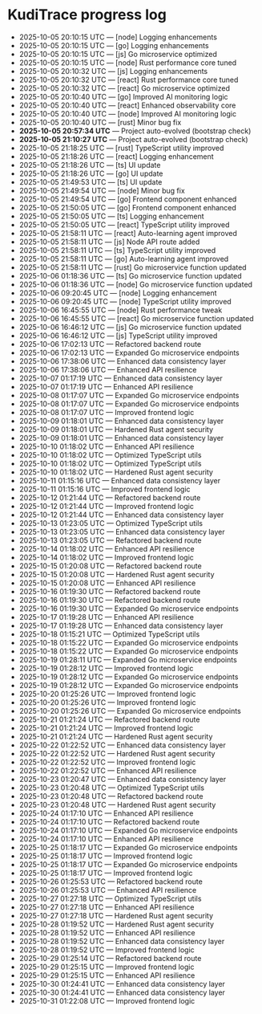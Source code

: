 # KudiTrace progress log
- 2025-10-05 20:10:15 UTC — [node] Logging enhancements
- 2025-10-05 20:10:15 UTC — [go] Logging enhancements
- 2025-10-05 20:10:15 UTC — [js] Go microservice optimized
- 2025-10-05 20:10:15 UTC — [node] Rust performance core tuned
- 2025-10-05 20:10:32 UTC — [js] Logging enhancements
- 2025-10-05 20:10:32 UTC — [react] Rust performance core tuned
- 2025-10-05 20:10:32 UTC — [react] Go microservice optimized
- 2025-10-05 20:10:40 UTC — [go] Improved AI monitoring logic
- 2025-10-05 20:10:40 UTC — [react] Enhanced observability core
- 2025-10-05 20:10:40 UTC — [node] Improved AI monitoring logic
- 2025-10-05 20:10:40 UTC — [rust] Minor bug fix
- **2025-10-05 20:57:34 UTC** — Project auto-evolved (bootstrap check)
- **2025-10-05 21:10:27 UTC** — Project auto-evolved (bootstrap check)
- 2025-10-05 21:18:25 UTC — [rust] TypeScript utility improved
- 2025-10-05 21:18:26 UTC — [react] Logging enhancement
- 2025-10-05 21:18:26 UTC — [ts] UI update
- 2025-10-05 21:18:26 UTC — [go] UI update
- 2025-10-05 21:49:53 UTC — [ts] UI update
- 2025-10-05 21:49:54 UTC — [node] Minor bug fix
- 2025-10-05 21:49:54 UTC — [go] Frontend component enhanced
- 2025-10-05 21:50:05 UTC — [go] Frontend component enhanced
- 2025-10-05 21:50:05 UTC — [ts] Logging enhancement
- 2025-10-05 21:50:05 UTC — [react] TypeScript utility improved
- 2025-10-05 21:58:11 UTC — [react] Auto-learning agent improved
- 2025-10-05 21:58:11 UTC — [js] Node API route added
- 2025-10-05 21:58:11 UTC — [ts] TypeScript utility improved
- 2025-10-05 21:58:11 UTC — [go] Auto-learning agent improved
- 2025-10-05 21:58:11 UTC — [rust] Go microservice function updated
- 2025-10-06 01:18:36 UTC — [ts] Go microservice function updated
- 2025-10-06 01:18:36 UTC — [node] Go microservice function updated
- 2025-10-06 09:20:45 UTC — [node] Logging enhancement
- 2025-10-06 09:20:45 UTC — [node] TypeScript utility improved
- 2025-10-06 16:45:55 UTC — [node] Rust performance tweak
- 2025-10-06 16:45:55 UTC — [react] Go microservice function updated
- 2025-10-06 16:46:12 UTC — [js] Go microservice function updated
- 2025-10-06 16:46:12 UTC — [js] TypeScript utility improved
- 2025-10-06 17:02:13 UTC — Refactored backend route
- 2025-10-06 17:02:13 UTC — Expanded Go microservice endpoints
- 2025-10-06 17:38:06 UTC — Enhanced data consistency layer
- 2025-10-06 17:38:06 UTC — Enhanced API resilience
- 2025-10-07 01:17:19 UTC — Enhanced data consistency layer
- 2025-10-07 01:17:19 UTC — Enhanced API resilience
- 2025-10-08 01:17:07 UTC — Expanded Go microservice endpoints
- 2025-10-08 01:17:07 UTC — Expanded Go microservice endpoints
- 2025-10-08 01:17:07 UTC — Improved frontend logic
- 2025-10-09 01:18:01 UTC — Enhanced data consistency layer
- 2025-10-09 01:18:01 UTC — Hardened Rust agent security
- 2025-10-09 01:18:01 UTC — Enhanced data consistency layer
- 2025-10-10 01:18:02 UTC — Enhanced API resilience
- 2025-10-10 01:18:02 UTC — Optimized TypeScript utils
- 2025-10-10 01:18:02 UTC — Optimized TypeScript utils
- 2025-10-10 01:18:02 UTC — Hardened Rust agent security
- 2025-10-11 01:15:16 UTC — Enhanced data consistency layer
- 2025-10-11 01:15:16 UTC — Improved frontend logic
- 2025-10-12 01:21:44 UTC — Refactored backend route
- 2025-10-12 01:21:44 UTC — Improved frontend logic
- 2025-10-12 01:21:44 UTC — Enhanced data consistency layer
- 2025-10-13 01:23:05 UTC — Optimized TypeScript utils
- 2025-10-13 01:23:05 UTC — Enhanced data consistency layer
- 2025-10-13 01:23:05 UTC — Refactored backend route
- 2025-10-14 01:18:02 UTC — Enhanced API resilience
- 2025-10-14 01:18:02 UTC — Improved frontend logic
- 2025-10-15 01:20:08 UTC — Refactored backend route
- 2025-10-15 01:20:08 UTC — Hardened Rust agent security
- 2025-10-15 01:20:08 UTC — Enhanced API resilience
- 2025-10-16 01:19:30 UTC — Refactored backend route
- 2025-10-16 01:19:30 UTC — Refactored backend route
- 2025-10-16 01:19:30 UTC — Expanded Go microservice endpoints
- 2025-10-17 01:19:28 UTC — Enhanced API resilience
- 2025-10-17 01:19:28 UTC — Enhanced data consistency layer
- 2025-10-18 01:15:21 UTC — Optimized TypeScript utils
- 2025-10-18 01:15:22 UTC — Expanded Go microservice endpoints
- 2025-10-18 01:15:22 UTC — Expanded Go microservice endpoints
- 2025-10-19 01:28:11 UTC — Expanded Go microservice endpoints
- 2025-10-19 01:28:12 UTC — Improved frontend logic
- 2025-10-19 01:28:12 UTC — Expanded Go microservice endpoints
- 2025-10-19 01:28:12 UTC — Expanded Go microservice endpoints
- 2025-10-20 01:25:26 UTC — Improved frontend logic
- 2025-10-20 01:25:26 UTC — Improved frontend logic
- 2025-10-20 01:25:26 UTC — Expanded Go microservice endpoints
- 2025-10-21 01:21:24 UTC — Refactored backend route
- 2025-10-21 01:21:24 UTC — Improved frontend logic
- 2025-10-21 01:21:24 UTC — Hardened Rust agent security
- 2025-10-22 01:22:52 UTC — Enhanced data consistency layer
- 2025-10-22 01:22:52 UTC — Hardened Rust agent security
- 2025-10-22 01:22:52 UTC — Improved frontend logic
- 2025-10-22 01:22:52 UTC — Enhanced API resilience
- 2025-10-23 01:20:47 UTC — Enhanced data consistency layer
- 2025-10-23 01:20:48 UTC — Optimized TypeScript utils
- 2025-10-23 01:20:48 UTC — Refactored backend route
- 2025-10-23 01:20:48 UTC — Hardened Rust agent security
- 2025-10-24 01:17:10 UTC — Enhanced API resilience
- 2025-10-24 01:17:10 UTC — Refactored backend route
- 2025-10-24 01:17:10 UTC — Expanded Go microservice endpoints
- 2025-10-24 01:17:10 UTC — Enhanced API resilience
- 2025-10-25 01:18:17 UTC — Expanded Go microservice endpoints
- 2025-10-25 01:18:17 UTC — Improved frontend logic
- 2025-10-25 01:18:17 UTC — Expanded Go microservice endpoints
- 2025-10-25 01:18:17 UTC — Improved frontend logic
- 2025-10-26 01:25:53 UTC — Refactored backend route
- 2025-10-26 01:25:53 UTC — Enhanced API resilience
- 2025-10-27 01:27:18 UTC — Optimized TypeScript utils
- 2025-10-27 01:27:18 UTC — Enhanced API resilience
- 2025-10-27 01:27:18 UTC — Hardened Rust agent security
- 2025-10-28 01:19:52 UTC — Hardened Rust agent security
- 2025-10-28 01:19:52 UTC — Enhanced API resilience
- 2025-10-28 01:19:52 UTC — Enhanced data consistency layer
- 2025-10-28 01:19:52 UTC — Improved frontend logic
- 2025-10-29 01:25:14 UTC — Refactored backend route
- 2025-10-29 01:25:15 UTC — Improved frontend logic
- 2025-10-29 01:25:15 UTC — Enhanced API resilience
- 2025-10-30 01:24:41 UTC — Enhanced data consistency layer
- 2025-10-30 01:24:41 UTC — Enhanced data consistency layer
- 2025-10-31 01:22:08 UTC — Improved frontend logic
